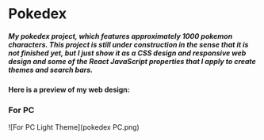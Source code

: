 # Pokedex
##### My pokedex project, which features approximately 1000 pokemon characters. This project is still under construction in the sense that it is not finished yet, but I just show it as a CSS design and responsive web design and some of the React JavaScript properties that I apply to create themes and search bars.
#### Here is a preview of my web design:
### For PC 
![For PC Light Theme](pokedex PC.png)
